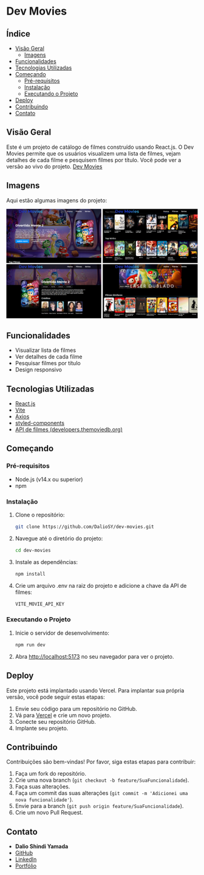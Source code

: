 # Dev Movies

## Índice

- [Visão Geral](#visão-geral)
  - [Imagens](#Imagens)
- [Funcionalidades](#funcionalidades)
- [Tecnologias Utilizadas](#tecnologias-utilizadas)
- [Começando](#começando)
  - [Pré-requisitos](#pré-requisitos)
  - [Instalação](#instalação)
  - [Executando o Projeto](#executando-o-projeto)
- [Deploy](#deploy)
- [Contribuindo](#contribuindo)
- [Contato](#contato)

## Visão Geral

Este é um projeto de catálogo de filmes construído usando React.js. O Dev Movies permite que os usuários visualizem uma lista de filmes, vejam detalhes de cada filme e pesquisem filmes por título. Você pode ver a versão ao vivo do projeto.
[Dev Movies](dev-movies-lyart.vercel.app)

## Imagens

Aqui estão algumas imagens do projeto:

<div>
    <img src="./img/git-1.png" alt="Imagem 1" width="250"/>
    <img src="./img/git-2.png" alt="Imagem 2" width="250"/>
    <img src="./img/git-3.png" alt="Imagem 3" width="250"/>
    <img src="./img/git-4.png" alt="Imagem 4" width="250"/>
</div>

## Funcionalidades

- Visualizar lista de filmes
- Ver detalhes de cada filme
- Pesquisar filmes por título
- Design responsivo

## Tecnologias Utilizadas

- [React.js](https://reactjs.org/)
- [Vite](https://vitejs.dev/)
- [Axios](https://axios-http.com/)
- [styled-components](https://styled-components.com/)
- [API de filmes (developers.themoviedb.org)](https://developer.themoviedb.org/docs/getting-started)

## Começando

### Pré-requisitos

- Node.js (v14.x ou superior)
- npm

### Instalação

1. Clone o repositório:

   ```bash
   git clone https://github.com/DalioSY/dev-movies.git
   ```

2. Navegue até o diretório do projeto:

   ```bash
   cd dev-movies
   ```

3. Instale as dependências:

   ```bash
   npm install
   ```

4. Crie um arquivo .env na raiz do projeto e adicione a chave da API de filmes:

   ```bash
   VITE_MOVIE_API_KEY
   ```

### Executando o Projeto

1. Inicie o servidor de desenvolvimento:

   ```bash
   npm run dev
   ```

2. Abra [http://localhost:5173](http://localhost:5173) no seu navegador para ver o projeto.

## Deploy

Este projeto está implantado usando Vercel. Para implantar sua própria versão, você pode seguir estas etapas:

1. Envie seu código para um repositório no GitHub.
2. Vá para [Vercel](https://vercel.com/) e crie um novo projeto.
3. Conecte seu repositório GitHub.
4. Implante seu projeto.

## Contribuindo

Contribuições são bem-vindas! Por favor, siga estas etapas para contribuir:

1. Faça um fork do repositório.
2. Crie uma nova branch (`git checkout -b feature/SuaFuncionalidade`).
3. Faça suas alterações.
4. Faça um commit das suas alterações (`git commit -m 'Adicionei uma nova funcionalidade'`).
5. Envie para a branch (`git push origin feature/SuaFuncionalidade`).
6. Crie um novo Pull Request.

## Contato

- **Dalio Shindi Yamada**
- [GitHub](https://github.com/DalioSY)
- [LinkedIn](https://www.linkedin.com/in/dalio-s-yamada)
- [Portfólio](https://daliosy.github.io/my-PORTFOLIO)
